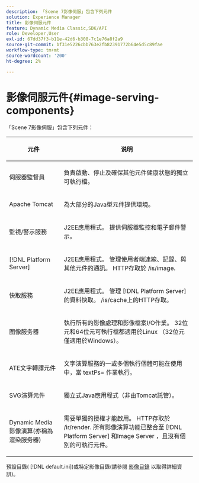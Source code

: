 ```yaml
---
description: 「Scene 7影像伺服」包含下列元件
solution: Experience Manager
title: 影像伺服元件
feature: Dynamic Media Classic,SDK/API
role: Developer,User
exl-id: 67dd37f3-b11e-42d6-b308-7c1e76a8f2a9
source-git-commit: bf31e5226cbb763e2fb82391772b64e5d5c89fae
workflow-type: tm+mt
source-wordcount: '200'
ht-degree: 2%

---
```


# 影像伺服元件{#image-serving-components}

「Scene 7影像伺服」包含下列元件：

<table id="table_534AF33FE5C4453EACAE0DF35E8E3B63"> 
 <thead> 
  <tr> 
   <th colname="col1" class="entry"> <p>元件 </p> </th> 
   <th colname="col2" class="entry"> <p>说明 </p> </th> 
  </tr>
 </thead>
 <tbody> 
  <tr> 
   <td colname="col1"> <p>伺服器監督員 </p> </td> 
   <td colname="col2"> <p>負責啟動、停止及確保其他元件健康狀態的獨立可執行檔。 </p> </td> 
  </tr> 
  <tr> 
   <td colname="col1"> <p>Apache Tomcat </p> </td> 
   <td colname="col2"> <p>為大部分的Java型元件提供環境。 </p> </td> 
  </tr> 
  <tr> 
   <td colname="col1"> <p>監視/警示服務 </p> </td> 
   <td colname="col2"> <p>J2EE應用程式。 提供伺服器監控和電子郵件警示。 </p> </td> 
  </tr> 
  <tr> 
   <td colname="col1"> <p>[!DNL Platform Server] </p> </td> 
   <td colname="col2"> <p>J2EE應用程式。 管理使用者端連線、記錄、與其他元件的通訊。 HTTP存取於 <span class="filepath"> /is/image</span>. </p> </td> 
  </tr> 
  <tr> 
   <td colname="col1"> <p>快取服務 </p> </td> 
   <td colname="col2"> <p>J2EE應用程式。 管理 [!DNL Platform Server]的資料快取。 /is/cache上的HTTP存取。 </p> </td> 
  </tr> 
  <tr> 
   <td colname="col1"> <p>图像服务器 </p> </td> 
   <td colname="col2"> <p>執行所有的影像處理和影像檔案I/O作業。 32位元和64位元可執行檔都適用於Linux （32位元僅適用於Windows）。 </p> </td> 
  </tr> 
  <tr> 
   <td colname="col1"> <p>ATE文字轉譯元件 </p> </td> 
   <td colname="col2"> <p>文字演算服務的一或多個執行個體可能在使用中，當 <span class="codeph"> textPs=</span> 作業執行。 </p> </td> 
  </tr> 
  <tr> 
   <td colname="col1"> <p>SVG演算元件 </p> </td> 
   <td colname="col2"> <p>獨立式Java應用程式（非由Tomcat託管）。 </p> </td> 
  </tr> 
  <tr> 
   <td colname="col1"> <p>Dynamic Media影像演算(亦稱為 渲染服务器) </p> </td> 
   <td colname="col2"> <p>需要單獨的授權才能啟用。 HTTP存取於 <span class="filepath"> /ir/render</span>. 所有影像演算功能已整合至 [!DNL Platform Server] 和Image Server ，且沒有個別的可執行元件。 </p> </td> 
  </tr> 
 </tbody> 
</table>

預設目錄( [!DNL default.ini])或特定影像目錄(請參閱 [影像目錄](../../is-api/image-catalog/image-serving-api-ref/c-image-catalog-reference/c-overview/c-overview.md#concept-9ce2b6a133de45f783e95cabc5810ac3) 以取得詳細資訊)。

